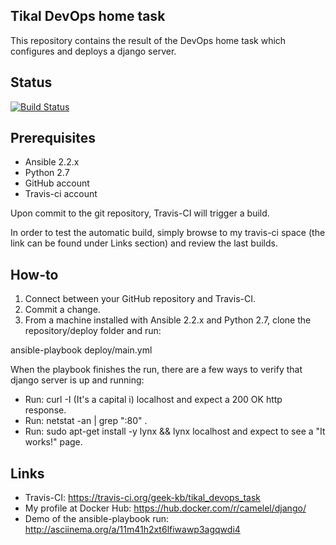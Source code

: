 ## Tikal DevOps home task
This repository contains the result of the DevOps home task which configures and deploys a django server.

## Status
[![Build Status](https://travis-ci.org/geek-kb/tikal_devops_task.svg?branch=master)](https://travis-ci.org/geek-kb/tikal_devops_task)

## Prerequisites
* Ansible 2.2.x
* Python 2.7
* GitHub account
* Travis-ci account

Upon commit to the git repository, Travis-CI will trigger a build.

In order to test the automatic build, simply browse to my travis-ci space (the link can be found under Links section) and review the last builds.

## How-to
1. Connect between your GitHub repository and Travis-CI.
2. Commit a change.
3. From a machine installed with Ansible 2.2.x and Python 2.7, clone the repository/deploy folder and run:

ansible-playbook deploy/main.yml

When the playbook finishes the run, there are a few ways to verify that django server is up and running:

* Run: curl -I (It's a capital i) localhost and expect a 200 OK http response.
* Run: netstat -an | grep ":80" .
* Run: sudo apt-get install -y lynx && lynx localhost and expect to see a "It works!" page.
 
## Links
* Travis-CI: https://travis-ci.org/geek-kb/tikal_devops_task
* My profile at Docker Hub: https://hub.docker.com/r/camelel/django/
* Demo of the ansible-playbook run: http://asciinema.org/a/11m41h2xt6lfiwawp3agqwdi4
